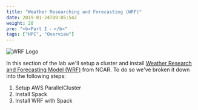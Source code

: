 ```yaml
---
title: "Weather Researching and Forecasting (WRF)"
date: 2019-01-24T09:05:54Z
weight: 20
pre: "<b>Part I ⁃ </b>"
tags: ["HPC", "Overview"]
---
```


![WRF Logo](/images/wrf/logo.jpg)


In this section of the lab we'll setup a cluster and install [Weather Research and Forecasting Model (WRF)](https://ncar.ucar.edu/what-we-offer/models/weather-research-and-forecasting-model-wrf) from NCAR. To do so we've broken it down into the following steps:

1. Setup AWS ParallelCluster
2. Install Spack
3. Install WRF with Spack
